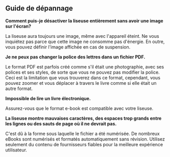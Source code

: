 ## Guide de dépannage

**Comment puis-je désactiver la liseuse entièrement sans avoir une image sur l'écran?**

La liseuse aura toujours une image, même avec l'appareil éteint.  Ne vous inquiétez pas parce que cette image ne consomme pas d'énergie.  En outre, vous pouvez définir l'image affichée en cas de suspension.

**Je ne peux pas changer la police des lettres dans un fichier PDF.**

Le format PDF est parfois créé comme s'il était une photographie, avec ses polices et ses styles, de sorte que vous ne pouvez pas modifier la police.  Ceci est la limitation que vous trouverez dans ce format, cependant, vous pouvez zoomer et vous déplacer à travers le livre comme si elle était un autre format.


**Impossible de lire un livre électronique.**

Assurez-vous que le format e-book est compatible avec votre liseuse.

**La liseuse montre mauvaises caractères, des espaces trop grands entre les lignes ou des sauts de page où il ne devrait pas.**

C'est dû à la forme sous laquelle le fichier a été numérisée. De nombreux eBooks sont numérisés et formatés automatiquement sans révision. Utilisez seulement du contenu de fournisseurs fiables pour la meilleure expérience utilisateur.
